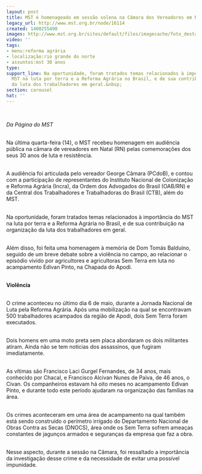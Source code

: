 ```yaml
---
layout: post
title: MST é homenageado em sessão solena na Câmara dos Vereadores em Natal
legacy_url: http://www.mst.org.br/node/16114
created: 1400255490
images: http://www.mst.org.br/sites/default/files/imagecache/foto_destaque/camara.jpg
video: ''
tags:
- menu:reforma agrária
- localização:rio grande do norte
- assuntos:mst 30 anos
type: 
support_line: Na oportunidade, foram tratados temas relacionados à importância do
  MST na luta por terra e a Reforma Agrária no Brasil, e de sua contribuição na organização
  da luta dos trabalhadores em geral.&nbsp;
section: carousel
hat: ''
---
```

<p>&nbsp;</p><p><em>Da Página do MST</em> &nbsp;</p><p><br>Na última quarta-feira (14), o MST recebeu homenagem em audiência pública na câmara de vereadores em Natal (RN) pelas comemorações dos seus 30 anos de luta e resistência.&nbsp;</p><p><br>A audiência foi articulada pelo vereador George Câmara (PCdoB), e contou com a participação de representantes do Instituto Nacional de Colonização e Reforma Agrária (Incra), da Ordem dos Advogados do Brasil (OAB/RN) e da Central dos Trabalhadores e Trabalhadoras do Brasil (CTB), além do MST.</p><p><br>Na oportunidade, foram tratados temas relacionados à importância do MST na luta por terra e a Reforma Agrária no Brasil, e de sua contribuição na organização da luta dos trabalhadores em geral.&nbsp;<br>&nbsp;</p><p>Além disso, foi feita uma homenagem à memória de Dom Tomás Balduíno, seguido de um breve debate sobre a violência no campo, ao relacionar o episódio vivido por agricultores e agricultoras Sem Terra em luta no acampamento Edivan Pinto, na Chapada do Apodi.</p><p><br><strong>Violência&nbsp;</strong></p><p><br>O crime aconteceu no último dia 6 de maio, durante a Jornada Nacional de Luta pela Reforma Agrária. Após uma mobilização na qual se encontravam 500 trabalhadores acampados da região de Apodi, dois Sem Terra foram executados.&nbsp;</p><p><br>Dois homens em uma moto preta sem placa abordaram os dois militantes atiram. Ainda não se tem noticias dos assassinos, que fugiram imediatamente.</p><p><br>As vítimas são Francisco Laci Gurgel Fernandes, de 34 anos, mais conhecido por Chacal, e Francisco Alcivan Nunes de Paiva, de 46 anos, o Civan. Os companheiros estavam há oito meses no acampamento Edivan Pinto, e durante todo este período ajudaram na organização das famílias na área.</p><p><br>Os crimes aconteceram em uma área de acampamento na qual também está sendo construído o perímetro irrigado do Departamento Nacional de Obras Contra as Secas (DNOCS), área onde os Sem Terra sofrem ameaças constantes de jagunços armados e seguranças da empresa que faz a obra.</p><p><br>Nesse aspecto, durante a sessão na Câmara, foi ressaltado a importância da investigação desse crime e da necessidade de evitar uma possível impunidade.</p><p>&nbsp;</p>
